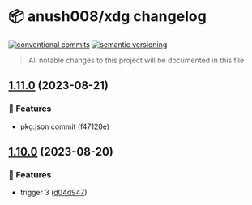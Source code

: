 # 📦 anush008/xdg changelog

[![conventional commits](https://img.shields.io/badge/conventional%20commits-1.0.0-yellow.svg)](https://conventionalcommits.org)
[![semantic versioning](https://img.shields.io/badge/semantic%20versioning-2.0.0-green.svg)](https://semver.org)

> All notable changes to this project will be documented in this file

## [1.11.0](https://github.com/Anush008/xdg/compare/v1.10.0...v1.11.0) (2023-08-21)


### 🍕 Features

* pkg.json commit ([f47120e](https://github.com/Anush008/xdg/commit/f47120e0292986774d6c96b2e3bf12331275a006))

## [1.10.0](https://github.com/Anush008/xdg/compare/v1.9.0...v1.10.0) (2023-08-20)


### 🍕 Features

* trigger 3 ([d04d947](https://github.com/Anush008/xdg/commit/d04d9476ebde01ab9041879c38f4e73a48d1f6c6))
